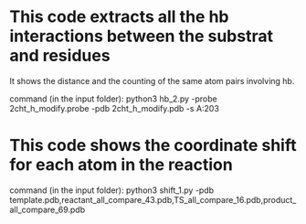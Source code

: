 # This code extracts all the hb interactions between the substrat and residues
It shows the distance and the counting of the same atom pairs involving hb.

command (in the input folder): python3 hb_2.py -probe 2cht_h_modify.probe -pdb 2cht_h_modify.pdb -s A:203

# This code shows the coordinate shift for each atom in the reaction
command (in the input folder): python3 shift_1.py -pdb template.pdb,reactant_all_compare_43.pdb,TS_all_compare_16.pdb,product_all_compare_69.pdb